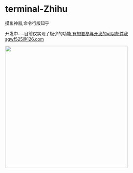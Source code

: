 # terminal-Zhihu
摸鱼神器,命令行版知乎


开发中.....目前仅实现了极少的功能,有想要参与开发的可以邮件我sgwf525@126.com


<img width="400" height="400" src="./static/show.gif"/>

